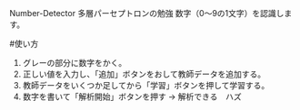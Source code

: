 Number-Detector
多層パーセプトロンの勉強
数字（0〜9の1文字）を認識します。

#使い方
1. グレーの部分に数字をかく。
2. 正しい値を入力し、「追加」ボタンをおして教師データを追加する。
3. 教師データをいくつか足してから「学習」ボタンを押して学習する。
4. 数字を書いて「解析開始」ボタンを押す → 解析できる　ハズ
